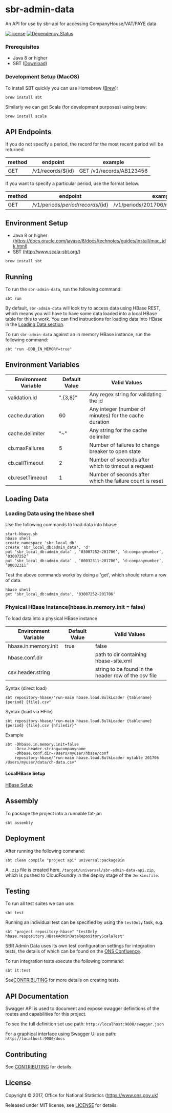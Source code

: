 # sbr-admin-data
An API for use by sbr-api for accessing CompanyHouse/VAT/PAYE data

[![license](https://img.shields.io/github/license/mashape/apistatus.svg)]() [![Dependency Status](https://www.versioneye.com/user/projects/596f195e6725bd0027f25e93/badge.svg?style=flat-square)](https://www.versioneye.com/user/projects/596f195e6725bd0027f25e93)


### Prerequisites

* Java 8 or higher
* SBT ([Download](http://www.scala-sbt.org/))


### Development Setup (MacOS)

To install SBT quickly you can use Homebrew ([Brew](http://brew.sh)):
```shell
brew install sbt
```
Similarly we can get Scala (for development purposes) using brew:
```shell
brew install scala
```

## API Endpoints

If you do not specify a period, the record for the most recent period will be returned.

| method | endpoint                       | example                    |
|--------|--------------------------------|----------------------------|
| GET    | /v1/records/${id}              | GET /v1/records/AB123456   |


If you want to specify a particular period, use the format below.

| method | endpoint                                         | example                               |
|--------|--------------------------------------------------|---------------------------------------|
| GET    | /v1/periods/${period}/records/${id}              | /v1/periods/201706/records/AB123456   |


## Environment Setup

* Java 8 or higher (https://docs.oracle.com/javase/8/docs/technotes/guides/install/mac_jdk.html)
* SBT (http://www.scala-sbt.org/)

```shell
brew install sbt
```

## Running

To run the `sbr-admin-data`, run the following command:

``` shell
sbt run
```

By default, `sbr-admin-data` will look try to access data using HBase REST, which means you will have to have some data loaded into a local HBase table for this to work. You can find instructions for loading data into HBase in the [Loading Data section](#loading-data).

To run `sbr-admin-data` against an in memory HBase instance, run the following command:

```shell
sbt "run -DDB_IN_MEMORY=true"
```

## Environment Variables

| Environment Variable | Default Value   | Valid Values                                              |
|----------------------|-----------------|-----------------------------------------------------------|
| validation.id        | ".{3,8}"        | Any regex string for validating the id                    |
| cache.duration       | 60              | Any integer (number of minutes) for the cache duration    |
| cache.delimiter      | "~"             | Any string for the cache delimiter                        |
| cb.maxFailures       | 5               | Number of failures to change breaker to open state        |
| cb.callTimeout       | 2               | Number of seconds after which to timeout a request        |
| cb.resetTimeout      | 1               | Number of seconds after which the failure count is reset  |

## Loading Data

### Loading Data using the hbase shell

Use the following commands to load data into hbase:

```shell
start-hbase.sh
hbase shell
create_namespace 'sbr_local_db'
create 'sbr_local_db:admin_data', 'd'
put ‘sbr_local_db:admin_data’ , ’03007252~201706’, ’d:companynumber’, ’03007252’
put ‘sbr_local_db:admin_data’ , ’00032311~201706’, ’d:companynumber’, ’00032311’
```

Test the above commands works by doing a 'get', which should return a row of data.

```shell
hbase shell
get 'sbr_local_db:admin_data', '03007252~201706'
```

### Physical HBase Instance(hbase.in.memory.init = false)

To load data into a physical HBase instance


| Environment Variable | Default Value                  | Valid Values                                         |
|----------------------|--------------------------------|------------------------------------------------------|
| hbase.in.memory.init | true                           | false                                                |
| hbase.conf.dir       |                                | path to dir containing hbase-site.xml                |
| csv.header.string    |                                | string to be found in the header row of the csv file |

Syntax (direct load)
```shell
sbt repository-hbase/"run-main hbase.load.BulkLoader {tablename} {period} {file}.csv"
```

Syntax (load via HFile)
```shell
sbt repository-hbase/"run-main hbase.load.BulkLoader {tablename} {period} {file}.csv {hfiledir}"
```


Example
```shell
sbt -Dhbase.in.memory.init=false
    -Dcsv.header.string=companyname
    -Dhbase.conf.dir=/Users/myuser/hbase/conf
    repository-hbase/"run-main hbase.load.BulkLoader mytable 201706 /Users/myuser/data/ch-data.csv"
```


#### LocalHBase Setup

[HBase Setup](HBASE.md)

## Assembly

To package the project into a runnable fat-jar:

```shell
sbt assembly
```

## Deployment

After running the following command:
 
```shell
sbt clean compile "project api" universal:packageBin
```

A `.zip` file is created here, `/target/universal/sbr-admin-data-api.zip`, which is pushed to CloudFoundry in the deploy stage of the `Jenkinsfile`.

## Testing

To run all test suites we can use:

```shell
sbt test
```

Running an individual test can be specified by using the `testOnly` task, e.g.

```shell
sbt "project repository-hbase" "testOnly hbase.respository.HBaseAdminDataRepositoryScalaTest"
```


SBR Admin Data uses its own test configuration settings for integration tests, the details of which can be found on the [ONS Confluence](https://collaborate2.ons.gov.uk/confluence/display/SBR/Scala+Testing​).

To run integration tests execute the following command:

```shell
sbt it:test
```

See[CONTRIBUTING](CONTRIBUTING.md) for more details on creating tests.

## API Documentation
Swagger API is used to document and expose swagger definitions of the routes and capabilities for this project.

 To see the full definition set use path:
 `http://localhost:9000/swagger.json`
 
 For a graphical interface using Swagger Ui use path:
 `http://localhost:9000/docs`

## Contributing

See [CONTRIBUTING](CONTRIBUTING.md) for details.

## License

Copyright ©‎ 2017, Office for National Statistics (https://www.ons.gov.uk)

Released under MIT license, see [LICENSE](LICENSE) for details.

